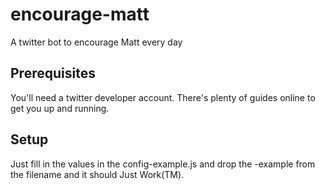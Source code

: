 # encourage-matt
A twitter bot to encourage Matt every day

## Prerequisites
You'll need a twitter developer account. There's plenty of guides online to get you up and running.

## Setup
Just fill in the values in the config-example.js and drop the -example from the filename and it should Just Work(TM).